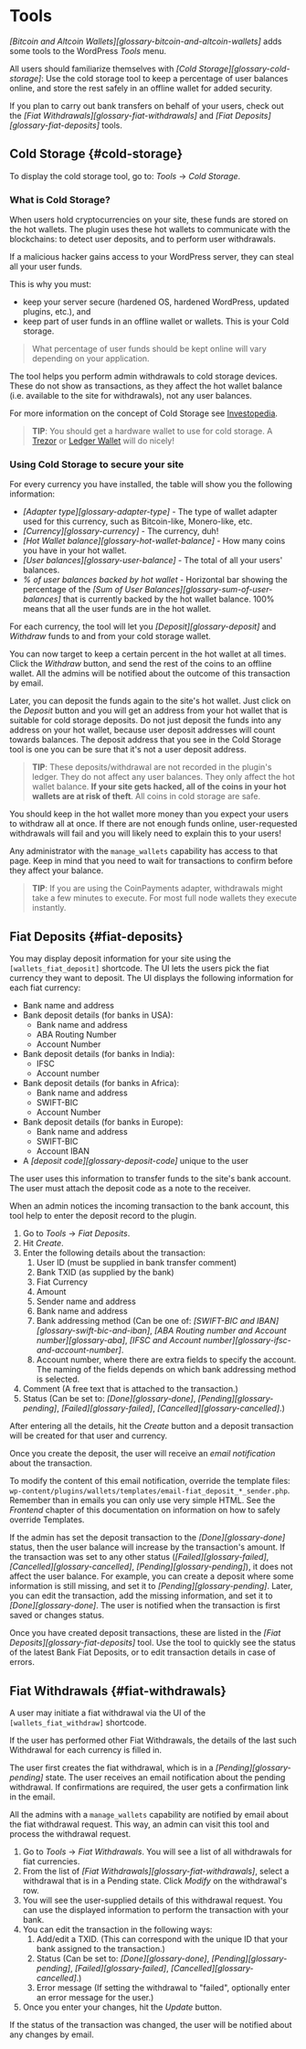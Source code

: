 # Tools

*[Bitcoin and Altcoin Wallets][glossary-bitcoin-and-altcoin-wallets]* adds some tools to the WordPress _Tools_ menu.

All users should familiarize themselves with *[Cold Storage][glossary-cold-storage]*: Use the cold storage tool to keep a percentage of user balances online, and store the rest safely in an offline wallet for added security.

If you plan to carry out bank transfers on behalf of your users, check out the *[Fiat Withdrawals][glossary-fiat-withdrawals]* and *[Fiat Deposits][glossary-fiat-deposits]* tools.

## Cold Storage {#cold-storage}

To display the cold storage tool, go to: _Tools_ &rarr; _Cold Storage_.

### What is Cold Storage?

When users hold cryptocurrencies on your site, these funds are stored on the hot wallets. The plugin uses these hot wallets to communicate with the blockchains: to detect user deposits, and to perform user withdrawals.

If a malicious hacker gains access to your WordPress server, they can steal all your user funds.

This is why you must:

- keep your server secure (hardened OS, hardened WordPress, updated plugins, etc.), and
- keep part of user funds in an offline wallet or wallets. This is your Cold storage.

> What percentage of user funds should be kept online will vary depending on your application.

The tool helps you perform admin withdrawals to cold storage devices. These do not show as transactions, as they affect the hot wallet balance (i.e. available to the site for withdrawals), not any user balances.

For more information on the concept of Cold Storage see [Investopedia][investopedia-cs].

> **TIP**: You should get a hardware wallet to use for cold storage. A [Trezor][trezor] or [Ledger Wallet][ledger] will do nicely!


### Using Cold Storage to secure your site

For every currency you have installed, the table will show you the following information:

- *[Adapter type][glossary-adapter-type]* - The type of wallet adapter used for this currency, such as Bitcoin-like, Monero-like, etc.
- *[Currency][glossary-currency]* - The currency, duh!
- *[Hot Wallet balance][glossary-hot-wallet-balance]* - How many coins you have in your hot wallet.
- *[User balances][glossary-user-balance]* - The total of all your users' balances.
- *% of user balances backed by hot wallet* - Horizontal bar showing the percentage of the *[Sum of User Balances][glossary-sum-of-user-balances]* that is currently backed by the hot wallet balance. 100% means that all the user funds are in the hot wallet.

For each currency, the tool will let you *[Deposit][glossary-deposit]* and *Withdraw* funds to and from your cold storage wallet.

You can now target to keep a certain percent in the hot wallet at all times. Click the _Withdraw_ button, and send the rest of the coins to an offline wallet. All the admins will be notified about the outcome of this transaction by email.

Later, you can deposit the funds again to the site's hot wallet. Just click on the _Deposit_ button and you will get an address from your hot wallet that is suitable for cold storage deposits. Do not just deposit the funds into any address on your hot wallet, because user deposit addresses will count towards balances. The deposit address that you see in the Cold Storage tool is one you can be sure that it's not a user deposit address.

> **TIP**: These deposits/withdrawal are not recorded in the plugin's ledger. They do not affect any user balances. They only affect the hot wallet balance. **If your site gets hacked, all of the coins in your hot wallets are at risk of theft**. All coins in cold storage are safe.

You should keep in the hot wallet more money than you expect your users to withdraw all at once. If there are not enough funds online, user-requested withdrawals will fail and you will likely need to explain this to your users!

Any administrator with the `manage_wallets` capability has access to that page. Keep in mind that you need to wait for transactions to confirm before they affect your balance.

> **TIP**: If you are using the CoinPayments adapter, withdrawals might take a few minutes to execute. For most full node wallets they execute instantly.


## Fiat Deposits {#fiat-deposits}

You may display deposit information for your site using the `[wallets_fiat_deposit]` shortcode. The UI lets the users pick the fiat currency they want to deposit. The UI displays the following information for each fiat currency:

- Bank name and address
- Bank deposit details (for banks in USA):
  - Bank name and address
  - ABA Routing Number
  - Account Number
- Bank deposit details (for banks in India):
  - IFSC
  - Account number
- Bank deposit details (for banks in Africa):
  - Bank name and address
  - SWIFT-BIC
  - Account Number
- Bank deposit details (for banks in Europe):
  - Bank name and address
  - SWIFT-BIC
  - Account IBAN
- A *[deposit code][glossary-deposit-code]* unique to the user

The user uses this information to transfer funds to the site's bank account. The user must attach the deposit code as a note to the receiver.

When an admin notices the incoming transaction to the bank account, this tool help to enter the deposit record to the plugin.

1. Go to _Tools_ &rarr; _Fiat Deposits_.
2. Hit _Create_.
3. Enter the following details about the transaction:
	1. User ID (must be supplied in bank transfer comment)
	2. Bank TXID (as supplied by the bank)
	3. Fiat Currency
	4. Amount
	5. Sender name and address
	6. Bank name and address
	7. Bank addressing method (Can be one of: *[SWIFT-BIC and IBAN][glossary-swift-bic-and-iban]*, *[ABA Routing number and Account number][glossary-aba]*, *[IFSC and Account number][glossary-ifsc-and-account-number]*.
	8. Account number, where there are extra fields to specify the account. The naming of the fields depends on which bank addressing method is selected.
4. Comment (A free text that is attached to the transaction.)
5. Status (Can be set to: *[Done][glossary-done]*, *[Pending][glossary-pending]*, *[Failed][glossary-failed]*, *[Cancelled][glossary-cancelled]*.)

After entering all the details, hit the _Create_ button and a deposit transaction will be created for that user and currency.

Once you create the deposit, the user will receive an *email notification* about the transaction.

To modify the content of this email notification, override the template files: `wp-content/plugins/wallets/templates/email-fiat_deposit_*_sender.php`. Remember than in emails you can only use very simple HTML. See the *Frontend* chapter of this documentation on information on how to safely override Templates.

If the admin has set the deposit transaction to the *[Done][glossary-done]* status, then the user balance will increase by the transaction's amount. If the transaction was set to any other status (*[Failed][glossary-failed]*, *[Cancelled][glossary-cancelled]*, *[Pending][glossary-pending]*), it does not affect the user balance. For example, you can create a deposit where some information is still missing, and set it to *[Pending][glossary-pending]*. Later, you can edit the transaction, add the missing information, and set it to *[Done][glossary-done]*. The user is notified when the transaction is first saved or changes status.

Once you have created deposit transactions, these are listed in the *[Fiat Deposits][glossary-fiat-deposits]* tool. Use the tool to quickly see the status of the latest Bank Fiat Deposits, or to edit transaction details in case of errors.


## Fiat Withdrawals {#fiat-withdrawals}

A user may initiate a fiat withdrawal via the UI of the `[wallets_fiat_withdraw]` shortcode.

If the user has performed other Fiat Withdrawals, the details of the last such Withdrawal for each currency is filled in.

The user first creates the fiat withdrawal, which is in a *[Pending][glossary-pending]* state. The user receives an email notification about the pending withdrawal. If confirmations are required, the user gets a confirmation link in the email.

All the admins with a `manage_wallets` capability are notified by email about the fiat withdrawal request. This way, an admin can visit this tool and process the withdrawal request.

1. Go to _Tools_ &rarr; _Fiat Withdrawals_. You will see a list of all withdrawals for fiat currencies.
2. From the list of *[Fiat Withdrawals][glossary-fiat-withdrawals]*, select a withdrawal that is in a Pending state. Click *Modify* on the withdrawal's row.
3. You will see the user-supplied details of this withdrawal request. You can use the displayed information to perform the transaction with your bank.
4. You can edit the transaction in the following ways:
   1. Add/edit a TXID. (This can correspond with the unique ID that your bank assigned to the transaction.)
   2. Status (Can be set to: *[Done][glossary-done]*, *[Pending][glossary-pending]*, *[Failed][glossary-failed]*, *[Cancelled][glossary-cancelled]*.)
   3. Error message (If setting the withdrawal to "failed", optionally enter an error message for the user.)
5. Once you enter your changes, hit the _Update_ button.

If the status of the transaction was changed, the user will be notified about any changes by email.


[trezor]: https://shop.trezor.io?a=dashed-slug.net
[ledger]: https://www.ledgerwallet.com/r/fd5d
[investopedia-cs]: https://www.investopedia.com/terms/c/cold-storage.asp
